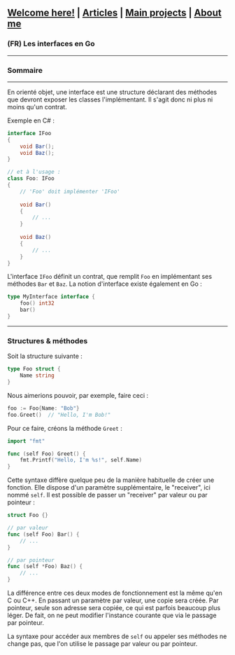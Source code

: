 ## [Welcome here!](https://vpenando.github.io) | [Articles](https://vpenando.github.io/articles.html) | [Main projects](https://vpenando.github.io/projects.html) | [About me](https://vpenando.github.io/about.html)

### (FR) Les interfaces en Go

---

### Sommaire

---
En orienté objet, une interface est une structure déclarant des méthodes que devront exposer les classes l'implémentant. Il s'agit donc ni plus ni moins qu'un contrat.

Exemple en C# :
```cs
interface IFoo
{
    void Bar();
    void Baz();
}

// et à l'usage :
class Foo: IFoo
{
    // 'Foo' doit implémenter 'IFoo'
    
    void Bar()
    {
        // ...
    }
    
    void Baz()
    {
        // ...
    }
}
```
L'interface `IFoo` définit un contrat, que remplit `Foo` en implémentant ses méthodes `Bar` et `Baz`. La notion d'interface existe également en Go :
```go
type MyInterface interface {
    foo() int32
    bar()
}
```

---

### Structures & méthodes
Soit la structure suivante :
```go
type Foo struct {
    Name string
}
```
Nous aimerions pouvoir, par exemple, faire ceci :
```go
foo := Foo{Name: "Bob"}
foo.Greet()  // "Hello, I'm Bob!"
```
Pour ce faire, créons la méthode `Greet` :
```go
import "fmt"

func (self Foo) Greet() {
    fmt.Printf("Hello, I'm %s!", self.Name)
}
```
Cette syntaxe diffère quelque peu de la manière habituelle de créer une fonction. Elle dispose d'un paramètre supplémentaire, le "receiver", ici nommé `self`. Il est possible de passer un "receiver" par valeur ou par pointeur :
```go
struct Foo {}

// par valeur
func (self Foo) Bar() {
    // ...
}

// par pointeur
func (self *Foo) Baz() {
    // ...
}
```
La différence entre ces deux modes de fonctionnement est la même qu'en C ou C++. En passant un paramètre par valeur, une copie sera créée. Par pointeur, seule son adresse sera copiée, ce qui est parfois beaucoup plus léger. De fait, on ne peut modifier l'instance courante que via le passage par pointeur.

La syntaxe pour accéder aux membres de `self` ou appeler ses méthodes ne change pas, que l'on utilise le passage par valeur ou par pointeur.
